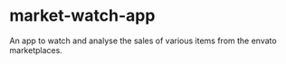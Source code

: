 market-watch-app
================

An app to watch and analyse the sales of various items from the envato marketplaces.
